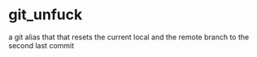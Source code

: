 # git_unfuck
a git alias that that resets the current local and the remote branch to the second last commit
